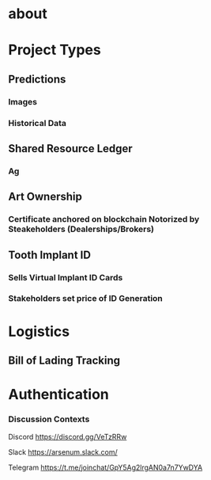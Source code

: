 # about

# Project Types
## Predictions
### Images
### Historical Data



## Shared Resource Ledger
### Ag



## Art Ownership
### Certificate anchored on blockchain Notorized by Steakeholders (Dealerships/Brokers)



## Tooth Implant ID
### Sells Virtual Implant ID Cards
### Stakeholders set price of ID Generation



# Logistics
## Bill of Lading Tracking


# Authentication


### Discussion Contexts
Discord https://discord.gg/VeTzRRw

Slack https://arsenum.slack.com/

Telegram https://t.me/joinchat/GpY5Ag2lrgAN0a7n7YwDYA
